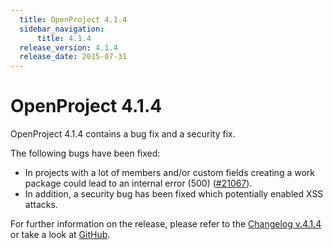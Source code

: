 ```yaml
---
  title: OpenProject 4.1.4
  sidebar_navigation:
      title: 4.1.4
  release_version: 4.1.4
  release_date: 2015-07-31
---
```


# OpenProject 4.1.4

OpenProject 4.1.4 contains a bug fix and a security fix.

The following bugs have been fixed:

  - In projects with a lot of members and/or custom fields creating a
    work package could lead to an internal error (500)
    ([#21067](https://community.openproject.org/work_packages/21067)).
  - In addition, a security bug has been fixed which potentially enabled
    XSS attacks.

For further information on the release, please refer to the 
[Changelog v.4.1.4](https://community.openproject.org/versions/755) 
or take a look at 
[GitHub](https://github.com/opf/openproject/tree/v4.1.4).
